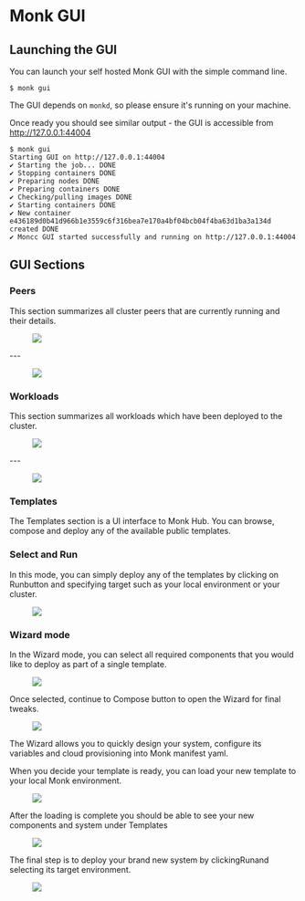 # Monk GUI

## Launching the GUI

You can launch your self hosted Monk GUI with the simple command line.

    $ monk gui

The GUI depends on `monkd`, so please ensure it's running on your machine.

Once ready you should see similar output - the GUI is accessible from <http://127.0.0.1:44004>

```
$ monk gui
Starting GUI on http://127.0.0.1:44004
✔ Starting the job... DONE
✔ Stopping containers DONE
✔ Preparing nodes DONE
✔ Preparing containers DONE
✔ Checking/pulling images DONE
✔ Starting containers DONE
✔ New container e436189d0b41d966b1e3559c6f316bea7e170a4bf04bcb04f4ba63d1ba3a134d created DONE
✔ Moncc GUI started successfully and running on http://127.0.0.1:44004
```

## GUI Sections

### Peers

This section summarizes all cluster peers that are currently running and their details.

<figure>
  <img src="/assets/gui1.png" />
</figure>
---
<figure>
  <img src="/assets/gui2.png" />
</figure>

### Workloads

This section summarizes all workloads which have been deployed to the cluster.

<figure>
  <img src="/assets/gui3.png" />
</figure>
---
<figure>
  <img src="/assets/gui4.png" />
</figure>

### Templates

The Templates section is a UI interface to Monk Hub. You can browse, compose and deploy any of the available public templates.

### Select and Run

In this mode, you can simply deploy any of the templates by clicking on Runbutton and specifying target such as your local environment or your cluster.

<figure>
  <img src="/assets/gui5.png" />
</figure>

### Wizard mode

In the Wizard mode, you can select all required components that you would like to deploy as part of a single template.

<figure>
  <img src="/assets/gui6.png" />
</figure>

Once selected, continue to Compose button to open the Wizard for final tweaks.

<figure>
  <img src="/assets/gui7.png" />
</figure>

The Wizard allows you to quickly design your system, configure its variables and cloud provisioning into Monk manifest yaml.

When you decide your template is ready, you can load your new template to your local Monk environment.

<figure>
  <img src="/assets/gui8.png" />
</figure>

After the loading is complete you should be able to see your new components and system under Templates

<figure>
  <img src="/assets/gui9.png" />
</figure>

The final step is to deploy your brand new system by clickingRunand selecting its target environment.

<figure>
  <img src="/assets/gui10.png" />
</figure>
